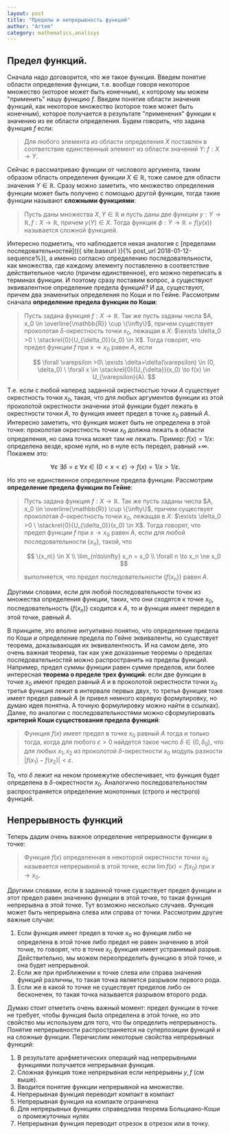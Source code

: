 ```yaml
---
layout: post
title: "Пределы и непрерывность функций"
author: "Artem"
category: mathematics,analisys
---
```


## Предел функций.

Сначала надо договорится, что же такое функция. Введем понятие области определения функции, т.е. вообще говоря некоторое множество (которое может быть конечным), к которому мы можем "применить" нашу функцию $f$. Введем понятие области значения функций, как некоторое множество (которое тоже может быть конечным), которое получается в результате "применения" функции к значению из ее области определения.  Будем говорить, что задана функция $f$ если:

> Для любого элемента из области определения $X$ поставлен в соответствие единственный элемент из области значений $Y$: $f: X \rightarrow Y$.  

Сейчас я рассматриваю функции от числового аргумента, таким образом область определения функции $X \in \mathbb{R}$, тоже самое для области значения $Y \in \mathbb{R}$. Сразу можно заметить, что множество определения функции может быть получено с помощью другой функции, тогда такие функции называют **сложными функциями**:

> Пусть даны множества $X, Y \in \mathbb{R}$ и пусть даны две функции $y: Y \to \mathbb{R}, f: X \to \mathbb{R}$, причем $y(Y) \in X$. Тогда функция $\phi : Y \to \mathbb{R} = f(y(x))$ называется сложной функцией. 

Интересно подметить, что наблюдается некая аналогия с [пределами последовательностей]({{ site.baseurl }}{% post_url 2018-01-12-sequence%}), а именно согласно определению последовательности, как множества, где каждому элементу поставленно в соответствие действительное число (причем единственное), его можно переписать в терминах функции. И поэтому сразу поставим вопрос, а существуют эквивалентное определение предела функций? И да, существуют, причем два знаменитых определения по Коши и по Гейне. Рассмотрим сначала **определение предела функции по Коши**:

> Пусть задана функция $f: X \rightarrow \mathbb{R}$. Так же пусть заданы числа $A, x_0 \in \overline{\mathbb{R}} \cup \{\infty\}$, причем существует проколотая $\delta$-окрестность точки $x_0$, лежащая в $X$: $\exists \delta_0 >0 \ \stackrel{0}{U_{\delta_0}}(x_0) \in X$. Тогда говорят, что предел функции $f$ при $x \to x_0$ равен $A$, если 
>
> $$
> \forall \varepsilon >0\ \exists \delta=\delta(\varepsilon) \in (0, \delta_0) \ \forall x \in \stackrel{0}{U_{\delta}}(x_0) \to f(x) \in U_{\varepsilon}(A).
> $$
>

Т.е. если с любой наперед заданной окрестностью точки $A$ существует окрестность точки $x_0$, такая, что для любых аргументов функции из этой проколотой окрестности значении этой функции будет лежать в окрестности точки $A$, то функция имеет предел в точке $x_0$  равный $A$. Интересно заметить, что функция может быть не определена в этой точке: проколотая окрестность точки $x_0$ должна лежать в области определения, но сама точка может там не лежать. Пример: $f(x) = 1/x$: определена везде, кроме нуля, но в нуле есть передел, равный $+\infty$. Покажем это: 

$$
\forall \varepsilon\ \exists \delta=\varepsilon\ \forall x \in (0 < x< \varepsilon) \to f(x) = 1/x > 1/\varepsilon.
$$

Но это не единственное определение предела функции. Рассмотрим **определение предела функции по Гейне**:    

> Пусть задана функция $f: X \rightarrow \mathbb{R}$. Так же пусть заданы числа $A, x_0 \in \overline{\mathbb{R}} \cup \{\infty\}$, причем существует проколотая $\delta$-окрестность точки $x_0$, лежащая в $X$: $\exists \delta_0 >0 \ \stackrel{0}{U_{\delta_0}}(x_0) \in X$. Тогда говорят, что предел функции $f$ при $x \to x_0$ равен $A$, если для любой последовательности $\{x_n\}$, такой, что 
>
> $$
> \{x_n\} \in X \\
> \lim_{n\to\infty} x_n = x_0 \\
> \forall n \to x_n \ne x_0
> $$
>
> выполняется, что предел последовательности $\{f(x_n)\}$ равен $A$. 

Другими словами, если для любой последовательности точек из множества определения функции, таких, что они сходятся к точке $x_0$, последовательность $\{f(x_n)\}$ сходится к $A$, то и функция имеет передел в этой точке, равный $A$. 

В принципе, это вполне интуитивно понятно, что определение предела по Коши и определение предела по Гейне эквиваленты, но существует теорема, доказывающая их эквивалентность. И на самом деле, это очень важная теорема, так как уже доказанные теоремы о пределах последовательностей можно распространить на пределы функций. Например, предел суммы функции равен сумме пределов, или более интересная **теорема о пределе трех функций**: если две функции в точке $x_0$ имеют предел равный $A$ и в проколотой окрестности точки $x_0$ третья функция лежит в интервале первых двух, то третья функция тоже имеет предел равный $A$ (я привел немного корявую формулировку, но думаю идея понятна. А точную формулировку можно найти в ссылках). Далее, по аналогии с последовательностями можно сформулировать **критерий Коши существования предела функций**:

> Функция $f(x)$ имеет предел в точке $x_0$ равный $A$ тогда и только тогда, когда для любого $\varepsilon >0$ найдется такое число $\delta \in (0, \delta_0)$, что для любых $x_1, x_2$ из проколотой $\delta$-окрестности $x_0$ модуль разности $|f(x_1)-f(x_2)| < \varepsilon$.  

То, что $\delta$ лежит на неком промежутке обеспечивает, что функция будет определена в $\delta$-окрестности $x_0$. Аналогично последовательностям распространяется определение монотонных (строго и нестрого) функций. 

## Непрерывность функций 

Теперь дадим очень важное определение непрерывности функции в точке: 

> Функция $f(x)$ определенная в некоторой окрестности точки $x_0$ называется непрерывной в этой точке, если $\lim f(x) = f(x_0)$ при $x \to x_0$.  

Другими словами, если в заданной точке существует предел функции и этот предел равен значению функции в этой точке, то такая функция непрерывна в этой точке. Тут возможно несколько случаев. Функция может быть непрерывна слева или справа от точки. Рассмотрим другие важные случаи: 

1. Если функция имеет предел в точке $x_0$ но функция либо не определена в этой точке либо предел не равен значению в этой точке, то говорят, что в точке $x_0$ функция имеет устранимый разрыв. Действительно, мы можем переопределить функцию в этой точке, и она будет непрерывной. 
2. Если же при приближении к точке слева или справа значения функций различны, то такая точка является разрывом первого рода. 
3. Если же в какой то точке не существует пределов либо он бесконечен, то такая точка называется разрывом второго рода. 

Думаю стоит отметить очень важный момент: предел функции в точке не требует, чтобы функция была определена в этой точке, но это свойство мы используем для того, что бы определить непрерывность. Понятие непрерывности распространяется на суперпозиции функций и на сложные функции. Перечислим некоторые свойства непрерывных функций: 

1. В результате арифметических операций над непрерывными функциями получается непрерывная функция.  
2. Сложная функция тоже непрерывная если непрерывны $y, f$ (см выше). 
3. Вводится понятие функции непрерывной на множестве. 
4. Непрерывная функция переводит компакт в компакт 
5. Непрерывная функция на компакте ограничена 
6. Для непрерывных функциях справедлива теорема Больциано-Коши о промежуточных нулях
7. Непрерывная функция переводит отрезок в отрезок или в точку.





